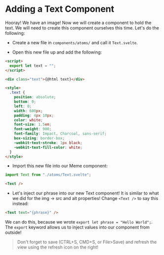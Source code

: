 # Adding a Text Component

Hooray! We have an image! Now we will create a component to hold the text. We will need to create this component ourselves this time. Let's do the following:

- Create a new file in `components/atoms/` and call it `Text.svelte`.

- Open this new file up and add the following:

```html
<script>
  export let text = "";
</script>

<div class="text">{@html text}</div>

<style>
  .text {
    position: absolute;
    bottom: 0;
    left: 0;
    width: 600px;
    padding: 4px 10px;
    color: white;
    font-size: 1.5em;
    font-weight: 900;
    font-family: Impact, Charcoal, sans-serif;
    box-sizing: border-box;
    -webkit-text-stroke: 1px black;
    -webkit-text-fill-color: white;
  }
</style>
```

- Import this new file into our Meme component:

```js
import Text from "./atoms/Text.svelte";
```

```html
<Text />
```

- Let's inject our phrase into our new Text component! It is similar to what we did for the img -> src and alt properties! Change `<Text />` to say this instead:

```html
<Text text="{phrase}" />
```

We can do this, because we wrote `export let phrase = "Hello World";`. The `export` keyword allows us to inject values into our component from outside!

> Don't forget to save (CTRL+S, CMD+S, or File>Save) and refresh the view using the refresh icon on the right!
